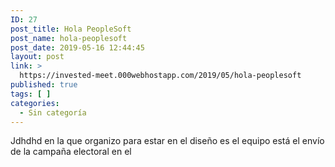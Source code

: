 ```yaml
---
ID: 27
post_title: Hola PeopleSoft
post_name: hola-peoplesoft
post_date: 2019-05-16 12:44:45
layout: post
link: >
  https://invested-meet.000webhostapp.com/2019/05/hola-peoplesoft
published: true
tags: [ ]
categories:
  - Sin categoría
---
```

Jdhdhd en la que organizo para estar en el diseño es el equipo está el envío de la campaña electoral en el